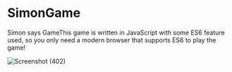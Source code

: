 # SimonGame
Simon says GameThis game is written in JavaScript with some ES6 feature used, so you only need a modern browser that supports ES6 to play the game! 


![Screenshot (402)](https://github.com/gautamgavkar01/SimonGame/assets/143380017/06497dd2-b423-4d64-9ff9-e2fdce661e59)
